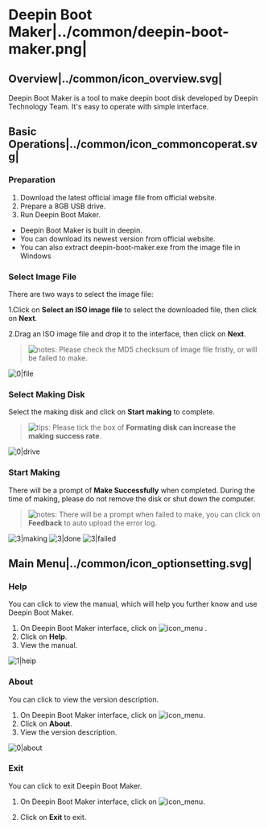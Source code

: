 # Deepin Boot Maker|../common/deepin-boot-maker.png|

## Overview|../common/icon_overview.svg|

Deepin Boot Maker is a tool to make deepin boot disk developed by Deepin Technology Team. It's easy to operate with simple interface.


## Basic Operations|../common/icon_commoncoperat.svg|

### Preparation

1. Download the latest official image file from official website.
2. Prepare a 8GB USB drive.
3. Run Deepin Boot Maker.
 - Deepin Boot Maker is built in deepin.
 - You can download its newest version from official website.
 - You can also extract deepin-boot-maker.exe from the image file in Windows

### Select Image File

There are two ways to select the image file:

1.Click on **Select an ISO image file** to select the downloaded file, then click on **Next**.

2.Drag an ISO image file and drop it to the interface, then click on **Next**.


> ![notes](icon/notes.svg): Please check the MD5 checksum of image file fristly, or will be failed to make.

![0|file](png/file.png)


### Select Making Disk

Select the making disk and click on **Start making** to complete.


> ![tips](icon/tips.svg): Please tick the box of **Formating disk can increase the making success rate**.

![0|drive](png/drive.png)


### Start Making

There will be a prompt of **Make Successfully** when completed. During the time of making, please do not remove the disk or shut down the computer.


> ![notes](icon/notes.svg): There will be a prompt when failed to make, you can click on **Feedback** to auto upload the error log.

![3|making](png/making.png)
![3|done](png/done.png)
![3|failed](png/failed.png)

## Main Menu|../common/icon_optionsetting.svg|

### Help

You can click to view the manual, which will help you further know and use Deepin Boot Maker.

1. On Deepin Boot Maker interface, click on ![icon_menu](icon/icon_menu.svg) .
2. Click on **Help**.
3. View the manual.


![1|heip](png/help.png)


### About

You can click to view the version description.

1. On Deepin Boot Maker interface, click on ![icon_menu](icon/icon_menu.svg).
2. Click on **About**.
3. View the version description.

![0|about](png/about.png)


### Exit

You can click to exit Deepin Boot Maker.

1. On Deepin Boot Maker interface, click on ![icon_menu](icon/icon_menu.svg).

2. Click on **Exit** to exit.
